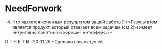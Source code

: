 # NeedForwork

4. Что является конечным результатом вашей работы?
<<Результатом является продукт, который отвечает всем задачам (см 2) и имеет интуитивно понятный и хороший интерфейс.>>

О Т Ч Е Т Ы :
20.01.25 - Сделали список целей
